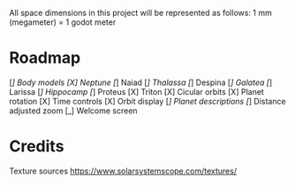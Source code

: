 All space dimensions in this project will be represented as follows: 1 mm (megameter) = 1 godot meter

# Roadmap
[_] Body models
	[X] Neptune
	[_] Naiad
	[_] Thalassa
	[_] Despina
	[_] Galatea
	[_] Larissa
	[_] Hippocamp
	[_] Proteus
	[X] Triton
[X] Cicular orbits
	[X] Planet rotation
	[X] Time controls
	[X] Orbit display
[_] Planet descriptions
[_] Distance adjusted zoom
[_] Welcome screen

# Credits
Texture sources
	https://www.solarsystemscope.com/textures/
